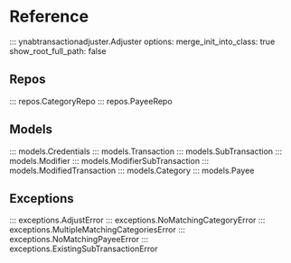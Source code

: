 # Reference

::: ynabtransactionadjuster.Adjuster
    options:
        merge_init_into_class: true
        show_root_full_path: false

## Repos

::: repos.CategoryRepo
::: repos.PayeeRepo

## Models
::: models.Credentials
::: models.Transaction
::: models.SubTransaction
::: models.Modifier
::: models.ModifierSubTransaction
::: models.ModifiedTransaction
::: models.Category
::: models.Payee

## Exceptions
::: exceptions.AdjustError
::: exceptions.NoMatchingCategoryError
::: exceptions.MultipleMatchingCategoriesError
::: exceptions.NoMatchingPayeeError
::: exceptions.ExistingSubTransactionError


